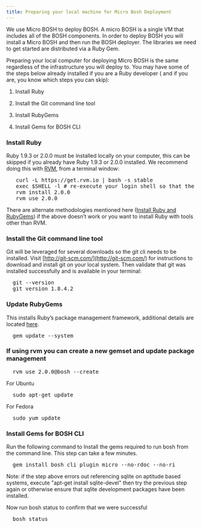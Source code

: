 ```yaml
---
title: Preparing your local machine for Micro Bosh Deployment
---
```


We use Micro BOSH to deploy BOSH. A micro BOSH is a single VM that includes all of the BOSH components. In order to deploy BOSH you will install a Micro BOSH and then run the BOSH deployer. The libraries we need to get started are distributed via a Ruby Gem.

Preparing your local computer for deploying Micro BOSH is the same regardless of the infrastructure you will deploy to.  You may have some of the steps below already installed if you are a Ruby developer ( and if you are, you know which steps you can skip):

1. Install Ruby

2. Install the Git command line tool

3. Install RubyGems

4. Install Gems for BOSH CLI

### Install Ruby

Ruby 1.9.3 or 2.0.0 must be installed locally on your computer, this can be skipped if you already have Ruby 1.9.3 or 2.0.0 installed.  We recommend doing this with [RVM](https://rvm.io/rvm/install), from a terminal window:

<pre class="terminal">
   curl -L https://get.rvm.io | bash -s stable
   exec $SHELL -l # re-execute your login shell so that the rvm command will be found.
   rvm install 2.0.0
   rvm use 2.0.0
</pre>

There are alternate methodologies mentioned here ([Install Ruby and RubyGems](http://docs.cloudfoundry.com/docs/common/install_ruby.html)) if the above doesn’t work or you want to install Ruby with tools other than RVM.

### Install the Git command line tool

Git will be leveraged for several downloads so the git cli needs to be installed.  Visit [http://git-scm.com/](http://git-scm.com/) for instructions to download and install git on your local system. Then validate that git was installed successfully and is available in your terminal:

<pre class="terminal">
  git --version
  git version 1.8.4.2
</pre>

### Update RubyGems

This installs Ruby’s package management framework, additional details are located [here](http://rubygems.org/pages/download).
<pre class="terminal">
  gem update --system
</pre>

### If using rvm you can create a new gemset and update package management

<pre class="terminal">
  rvm use 2.0.0@bosh --create
</pre>

For Ubuntu

<pre class="terminal">
  sudo apt-get update
</pre>

For Fedora

<pre class="terminal">
  sudo yum update
</pre>

### Install Gems for BOSH CLI

Run the following command to Install the gems required to run bosh from the command line. This step can take a few minutes.

<pre class="terminal">
  gem install bosh_cli_plugin_micro --no-rdoc --no-ri
</pre>

Note: if the step above errors out referencing sqlite on aptitude based systems, execute "apt-get install sqlite-devel" then try the previous step again or otherwise ensure that sqlite development packages have been installed.

Now run bosh status to confirm that we were successful

<pre class="terminal">
  bosh status
</pre>
